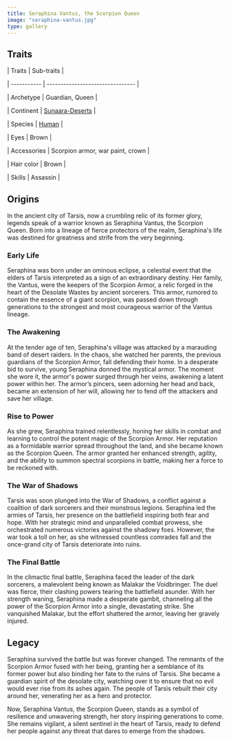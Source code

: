 ```yaml
---
title: Seraphina Vantus, the Scorpion Queen
image: "seraphina-vantus.jpg"
type: gallery
---
```


## Traits
  

  
| Traits      | Sub-traits                       |
  
| ----------- | -------------------------------- |
  
| Archetype   | Guardian, Queen                  |
  
| Continent   | [Sunaara-Deserts](Sunaara-Deserts.md)              |
  
| Species     | [Human](Human.md)                        |
  
| Eyes        | Brown                            |
  
| Accessories | Scorpion armor, war paint, crown |
  
| Hair color  | Brown                            |
  
| Skills      | Assassin                         |
  

  
## Origins
  

  
In the ancient city of Tarsis, now a crumbling relic of its former glory, legends speak of a warrior known as Seraphina Vantus, the Scorpion Queen. Born into a lineage of fierce protectors of the realm, Seraphina's life was destined for greatness and strife from the very beginning.
  

  
### Early Life
  

  
Seraphina was born under an ominous eclipse, a celestial event that the elders of Tarsis interpreted as a sign of an extraordinary destiny. Her family, the Vantus, were the keepers of the Scorpion Armor, a relic forged in the heart of the Desolate Wastes by ancient sorcerers. This armor, rumored to contain the essence of a giant scorpion, was passed down through generations to the strongest and most courageous warrior of the Vantus lineage.
  

  
### The Awakening
  

  
At the tender age of ten, Seraphina's village was attacked by a marauding band of desert raiders. In the chaos, she watched her parents, the previous guardians of the Scorpion Armor, fall defending their home. In a desperate bid to survive, young Seraphina donned the mystical armor. The moment she wore it, the armor's power surged through her veins, awakening a latent power within her. The armor’s pincers, seen adorning her head and back, became an extension of her will, allowing her to fend off the attackers and save her village.
  

  
### Rise to Power
  

  
As she grew, Seraphina trained relentlessly, honing her skills in combat and learning to control the potent magic of the Scorpion Armor. Her reputation as a formidable warrior spread throughout the land, and she became known as the Scorpion Queen. The armor granted her enhanced strength, agility, and the ability to summon spectral scorpions in battle, making her a force to be reckoned with.
  

  
### The War of Shadows
  

  
Tarsis was soon plunged into the War of Shadows, a conflict against a coalition of dark sorcerers and their monstrous legions. Seraphina led the armies of Tarsis, her presence on the battlefield inspiring both fear and hope. With her strategic mind and unparalleled combat prowess, she orchestrated numerous victories against the shadowy foes. However, the war took a toll on her, as she witnessed countless comrades fall and the once-grand city of Tarsis deteriorate into ruins.
  

  
### The Final Battle
  

  
In the climactic final battle, Seraphina faced the leader of the dark sorcerers, a malevolent being known as Malakar the Voidbringer. The duel was fierce, their clashing powers tearing the battlefield asunder. With her strength waning, Seraphina made a desperate gambit, channeling all the power of the Scorpion Armor into a single, devastating strike. She vanquished Malakar, but the effort shattered the armor, leaving her gravely injured.
  

  
## Legacy
  

  
Seraphina survived the battle but was forever changed. The remnants of the Scorpion Armor fused with her being, granting her a semblance of its former power but also binding her fate to the ruins of Tarsis. She became a guardian spirit of the desolate city, watching over it to ensure that no evil would ever rise from its ashes again. The people of Tarsis rebuilt their city around her, venerating her as a hero and protector.
  

  
Now, Seraphina Vantus, the Scorpion Queen, stands as a symbol of resilience and unwavering strength, her story inspiring generations to come. She remains vigilant, a silent sentinel in the heart of Tarsis, ready to defend her people against any threat that dares to emerge from the shadows.
  

  

  

  
[//begin]: # "Autogenerated link references for markdown compatibility"
  
[Sunaara-Deserts]: ../../../../../worldbuilding/ilmaria/sunaara-deserts.md "Sunaara"
  
[//end]: # "Autogenerated link references"
  
